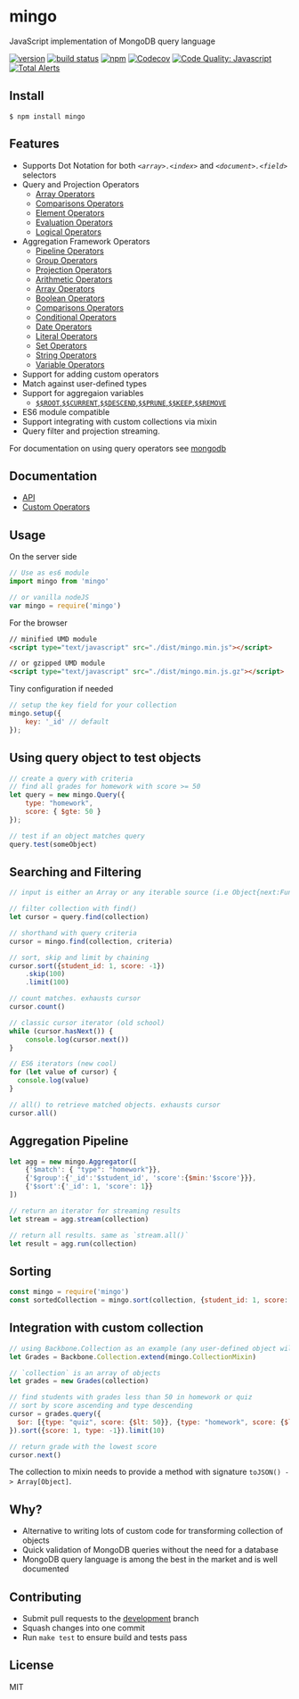 # mingo
JavaScript implementation of MongoDB query language

[![version](https://img.shields.io/npm/v/mingo.svg)](https://www.npmjs.org/package/mingo)
[![build status](https://img.shields.io/travis/kofrasa/mingo.svg)](http://travis-ci.org/kofrasa/mingo)
[![npm](https://img.shields.io/npm/dm/mingo.svg)](https://www.npmjs.org/package/mingo)
[![Codecov](https://img.shields.io/codecov/c/github/kofrasa/mingo.svg)](https://codecov.io/gh/kofrasa/mingo)
[![Code Quality: Javascript](https://img.shields.io/lgtm/grade/javascript/g/kofrasa/mingo.svg?logo=lgtm&logoWidth=18)](https://lgtm.com/projects/g/kofrasa/mingo/context:javascript)
[![Total Alerts](https://img.shields.io/lgtm/alerts/g/kofrasa/mingo.svg?logo=lgtm&logoWidth=18)](https://lgtm.com/projects/g/kofrasa/mingo/alerts)

## Install
```$ npm install mingo```

## Features
- Supports Dot Notation for both _`<array>.<index>`_ and _`<document>.<field>`_ selectors
- Query and Projection Operators
  - [Array Operators](https://docs.mongodb.com/manual/reference/operator/query-array/)
  - [Comparisons Operators](https://docs.mongodb.com/manual/reference/operator/query-comparison/)
  - [Element Operators](https://docs.mongodb.com/manual/reference/operator/query-element/)
  - [Evaluation Operators](https://docs.mongodb.com/manual/reference/operator/query-evaluation/)
  - [Logical Operators](https://docs.mongodb.com/manual/reference/operator/query-logical/)
- Aggregation Framework Operators
  - [Pipeline Operators](https://docs.mongodb.com/manual/reference/operator/aggregation-pipeline/)
  - [Group Operators](https://docs.mongodb.com/manual/reference/operator/aggregation-group/)
  - [Projection Operators](https://docs.mongodb.com/manual/reference/operator/projection/)
  - [Arithmetic Operators](https://docs.mongodb.com/manual/reference/operator/aggregation-arithmetic/)
  - [Array Operators](https://docs.mongodb.com/manual/reference/operator/aggregation-array/)
  - [Boolean Operators](https://docs.mongodb.com/manual/reference/operator/aggregation-boolean/)
  - [Comparisons Operators](https://docs.mongodb.com/manual/reference/operator/aggregation-comparison/)
  - [Conditional Operators](https://docs.mongodb.com/manual/reference/operator/aggregation-conditional/)
  - [Date Operators](https://docs.mongodb.com/manual/reference/operator/aggregation-date/)
  - [Literal Operators](https://docs.mongodb.com/manual/reference/operator/aggregation-literal/)
  - [Set Operators](https://docs.mongodb.com/manual/reference/operator/aggregation-set/)
  - [String Operators](https://docs.mongodb.com/manual/reference/operator/aggregation-string/)
  - [Variable Operators](https://docs.mongodb.com/manual/reference/operator/aggregation-projection/)
- Support for adding custom operators
- Match against user-defined types
- Support for aggregaion variables
    - [`$$ROOT`,`$$CURRENT`,`$$DESCEND`,`$$PRUNE`,`$$KEEP`,`$$REMOVE`](https://docs.mongodb.com/manual/reference/aggregation-variables/)
- ES6 module compatible
- Support integrating with custom collections via mixin
- Query filter and projection streaming.

For documentation on using query operators see [mongodb](http://docs.mongodb.org/manual/reference/operator/query/)

## Documentation
- [API](https://github.com/kofrasa/mingo/wiki/API)
- [Custom Operators](https://github.com/kofrasa/mingo/wiki/Custom-Operators)

## Usage
On the server side
```js
// Use as es6 module
import mingo from 'mingo'

// or vanilla nodeJS
var mingo = require('mingo')
```

For the browser
```html
// minified UMD module
<script type="text/javascript" src="./dist/mingo.min.js"></script>

// or gzipped UMD module
<script type="text/javascript" src="./dist/mingo.min.js.gz"></script>
```

Tiny configuration if needed
```js
// setup the key field for your collection
mingo.setup({
    key: '_id' // default
});
```

## Using query object to test objects
```js
// create a query with criteria
// find all grades for homework with score >= 50
let query = new mingo.Query({
    type: "homework",
    score: { $gte: 50 }
});

// test if an object matches query
query.test(someObject)
```

## Searching and Filtering
```js
// input is either an Array or any iterable source (i.e Object{next:Function}) including ES6 generators.

// filter collection with find()
let cursor = query.find(collection)

// shorthand with query criteria
cursor = mingo.find(collection, criteria)

// sort, skip and limit by chaining
cursor.sort({student_id: 1, score: -1})
    .skip(100)
    .limit(100)

// count matches. exhausts cursor
cursor.count()

// classic cursor iterator (old school)
while (cursor.hasNext()) {
    console.log(cursor.next())
}

// ES6 iterators (new cool)
for (let value of cursor) {
  console.log(value)
}

// all() to retrieve matched objects. exhausts cursor
cursor.all()
```

## Aggregation Pipeline
```js
let agg = new mingo.Aggregator([
    {'$match': { "type": "homework"}},
    {'$group':{'_id':'$student_id', 'score':{$min:'$score'}}},
    {'$sort':{'_id': 1, 'score': 1}}
])

// return an iterator for streaming results
let stream = agg.stream(collection)

// return all results. same as `stream.all()`
let result = agg.run(collection)
```

## Sorting

```js
const mingo = require('mingo')
const sortedCollection = mingo.sort(collection, {student_id: 1, score: -1})
```

## Integration with custom collection
```js
// using Backbone.Collection as an example (any user-defined object will do)
let Grades = Backbone.Collection.extend(mingo.CollectionMixin)

// `collection` is an array of objects
let grades = new Grades(collection)

// find students with grades less than 50 in homework or quiz
// sort by score ascending and type descending
cursor = grades.query({
  $or: [{type: "quiz", score: {$lt: 50}}, {type: "homework", score: {$lt: 50}}]
}).sort({score: 1, type: -1}).limit(10)

// return grade with the lowest score
cursor.next()
```

The collection to mixin needs to provide a method with signature `toJSON() -> Array[Object]`.

## Why?
  - Alternative to writing lots of custom code for transforming collection of objects
  - Quick validation of MongoDB queries without the need for a database
  - MongoDB query language is among the best in the market and is well documented

## Contributing
* Submit pull requests to the [development](https://github.com/kofrasa/mingo/tree/development) branch
* Squash changes into one commit
* Run `make test` to ensure build and tests pass

## License
MIT
